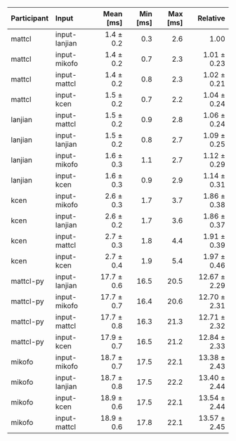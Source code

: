 | Participant | Input | Mean [ms] | Min [ms] | Max [ms] | Relative |
|:---|:---|---:|---:|---:|---:|
| mattcl | input-lanjian | 1.4 ± 0.2 | 0.3 | 2.6 | 1.00 |
| mattcl | input-mikofo | 1.4 ± 0.2 | 0.7 | 2.3 | 1.01 ± 0.23 |
| mattcl | input-mattcl | 1.4 ± 0.2 | 0.8 | 2.3 | 1.02 ± 0.21 |
| mattcl | input-kcen | 1.5 ± 0.2 | 0.7 | 2.2 | 1.04 ± 0.24 |
| lanjian | input-mattcl | 1.5 ± 0.2 | 0.9 | 2.8 | 1.06 ± 0.24 |
| lanjian | input-lanjian | 1.5 ± 0.2 | 0.8 | 2.7 | 1.09 ± 0.25 |
| lanjian | input-mikofo | 1.6 ± 0.3 | 1.1 | 2.7 | 1.12 ± 0.29 |
| lanjian | input-kcen | 1.6 ± 0.3 | 0.9 | 2.9 | 1.14 ± 0.31 |
| kcen | input-mikofo | 2.6 ± 0.3 | 1.7 | 3.7 | 1.86 ± 0.38 |
| kcen | input-lanjian | 2.6 ± 0.2 | 1.7 | 3.6 | 1.86 ± 0.37 |
| kcen | input-mattcl | 2.7 ± 0.3 | 1.8 | 4.4 | 1.91 ± 0.39 |
| kcen | input-kcen | 2.7 ± 0.4 | 1.9 | 5.4 | 1.97 ± 0.46 |
| mattcl-py | input-lanjian | 17.7 ± 0.6 | 16.5 | 20.5 | 12.67 ± 2.29 |
| mattcl-py | input-mikofo | 17.7 ± 0.7 | 16.4 | 20.6 | 12.70 ± 2.31 |
| mattcl-py | input-mattcl | 17.7 ± 0.8 | 16.3 | 21.3 | 12.71 ± 2.32 |
| mattcl-py | input-kcen | 17.9 ± 0.7 | 16.5 | 21.2 | 12.84 ± 2.33 |
| mikofo | input-mikofo | 18.7 ± 0.7 | 17.5 | 22.1 | 13.38 ± 2.43 |
| mikofo | input-lanjian | 18.7 ± 0.8 | 17.5 | 22.2 | 13.40 ± 2.44 |
| mikofo | input-kcen | 18.9 ± 0.6 | 17.5 | 22.1 | 13.54 ± 2.44 |
| mikofo | input-mattcl | 18.9 ± 0.6 | 17.8 | 22.1 | 13.57 ± 2.45 |
